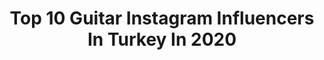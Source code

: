 ---
title: Top 10 Guitar Instagram Influencers In Turkey In 2020
description: >-
  Find top guitar Instagram influencers in Turkey in 2020. Most popular hashtags: #music #guitar #musician #bass.
platform: Instagram
hits: 143
text_top: Discover the top-rated Instagram accounts on inBeat.
text_bottom: Our database has 143 Instagram influencers like this in Turkey for you to pitch.
profiles:
  - username: "sergey_ponkratyev"
    fullname: >-
      Сергей Понкратьев
    bio: >-
      LOUNA - guitars🤘composer 🎼
    location: "Turkey"
    followers: 10556
    engagement: 852
    commentsToLikes: 0.012779
    id: ck5zlsfd7las80i143wxqjdh1
    verified: false
    hashtags: "#catsofinstagram, #paty, #patrick, #stop"
  - username: "koksalfndk"
    fullname: >-
      Köksal FINDIK
    bio: >-
      @avcikoray Team / Guitar Pandemizede
    location: "Turkey"
    followers: 19772
    engagement: 807
    commentsToLikes: 0.034938
    id: ck5cgb4boohnp0i11t5epwmhf
    verified: false
    hashtags: "#ismet, #harbiyeacikhava, #korayavc, #meditasyon"
  - username: "sitkicoskun"
    fullname: >-
      Sıtkı Coşkun
    bio: >-
      Retired Banker, nature and street photographer, guitar Diecast auto, economics, Atatürk, Canon EOS 6D, travel Turkey, işbirliği ve reklam için DM
    location: "Turkey"
    followers: 20265
    engagement: 472
    commentsToLikes: 0.175919
    id: ck8tbr535wslx0j78c0udduwu
    verified: false
    hashtags: "#turkportal, #instaturkey, #tu, #nightphotography"
  - username: "prdszgitarist"
    fullname: >-
      Cenk Erdoğan
    bio: >-
      Composer & guitar player. Endorsers:Marchioneguitars-Knobloch strings-Elixir Strings-Tonewood Amps-Carlos Pickups
    location: "Turkey"
    followers: 39008
    engagement: 334
    commentsToLikes: 0.018716
    id: ck0w6st9pa4q50i190qd5amlq
    verified: false
    hashtags: "#fretlessstories, #fretlessguitar, #cenkerdo, #cenkerdogan"
  - username: "serhatyilmazonline"
    fullname: >-
      Serhat Yilmaz
    bio: >-
      "HMT Guitar" "Pitbull Strings" "Alperious Pickguard" 👇👇"MY ALBUM"👇👇
    location: "Turkey"
    followers: 5979
    engagement: 463
    commentsToLikes: 0.044631
    id: ck6tzl5uhaciv0j71i55gnuba
    verified: false
    hashtags: "#bassguitaralbum, #baixonatural, #bassplayermagazine, #bassplayers"
  - username: "emreturkmen"
    fullname: >-
      Emre Turkmen
    bio: >-
      Bass guitar / Musician Istanbul 🌍Turkey #kensmithblacktigerelite
    location: "Turkey"
    followers: 11636
    engagement: 424
    commentsToLikes: 0.062997
    id: ck5q4l5tapekb0i11jj0x4u26
    verified: false
    hashtags: "#melody, #baixonatural, #roland, #bass"
  - username: "korcanakyildiz"
    fullname: >-
      Korcan Akyıldız
    bio: >-
      Guitar Player•Engineer•Skeptic
    location: "Turkey"
    followers: 3091
    engagement: 1206
    commentsToLikes: 0.071511
    id: ck14hx6gwcl1k0i19yxb731xg
    verified: false
    hashtags: "#powermetal, #rock, #progmetal, #vintage"
  - username: "ehsan_roghani"
    fullname: >-
      ERPA GUITARS (Ehsan Roghani)
    bio: >-
      My wife and I are a luthier couple (classical & flamenco guitar makers) Istanbul/Turkey
    location: "Turkey"
    followers: 3860
    engagement: 1407
    commentsToLikes: 0.118878
    id: ck9wici2r1pg30j78lrguq952
    verified: false
    hashtags: "#flamnco, #ehsanroghani, #guitar, #vienna"
  - username: "theproduktor"
    fullname: >-
      The Produktor
    bio: >-
      The Produktor’e katılın!😃 (by @guitaristurkey ) 👉🏻 Paylaşımlar için #TheProduktor etiketini kullanan herkesin gönderilerini inceliyoruz 🎛🎧🎹
    location: "Turkey"
    followers: 27612
    engagement: 133
    commentsToLikes: 0.024325
    id: ck0udqls3jpr80i19iqxocwqm
    verified: false
    hashtags: "#musical, #theproduktor, #guitarporn, #lickwars"
  - username: "firatoz"
    fullname: >-
      FIRAT ÖZ                  MK
    bio: >-
      Lead guitars@ Ogün Sanlısoy, Murder King(vox), Killing ,Pert. Endorsed by @mileguitar @mooeraudio @mercuriallaudio @amtelectronics
    location: "Turkey"
    followers: 9638
    engagement: 549
    commentsToLikes: 0.014625
    id: ck0w3pit5ulv90i19b15k2rx1
    verified: false
    hashtags: "#guitaristurkey, #mileguitars, #tbt, #murderking"
---